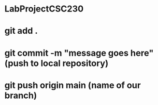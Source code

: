# LabProjectCSC230

# git add .
# git commit -m "message goes here" (push to local repository)
# git push origin main (name of our branch)
